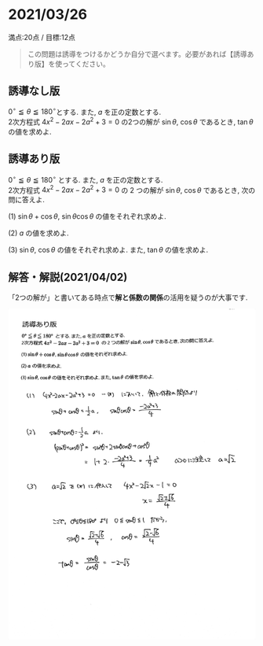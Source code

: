 # 2021/03/26

満点:20点 / 目標:12点

> この問題は誘導をつけるかどうか自分で選べます。必要があれば【誘導あり版】を使ってください。

## 誘導なし版

$0^{\circ} \leqq \theta \leqq 180^{\circ}$とする. また, $a$ を正の定数とする.  
2次方程式 $4x^2-2ax-2a^2+3=0$ の2つの解が $\sin \theta$, $\cos \theta$ であるとき, $\tan \theta$ の値を求めよ.

<div style="page-break-before:always"></div>

## 誘導あり版

$0^{\circ} \leqq \theta \leqq 180^{\circ}$ とする. また, $a$ を正の定数とする.  
2次方程式 $4x^2-2ax-2a^2+3=0$ の 2 つの解が $\sin \theta$, $\cos \theta$ であるとき, 次の問に答えよ.

(1) $\sin\theta+\cos\theta$, $\sin\theta\cos\theta$ の値をそれぞれ求めよ.

(2) $a$ の値を求めよ.

(3) $\sin\theta$, $\cos\theta$ の値をそれぞれ求めよ. また, $\tan\theta$ の値を求めよ.

<div style="page-break-before:always"></div>

## 解答・解説(2021/04/02)

「2つの解が」と書いてある時点で**解と係数の関係**の活用を疑うのが大事です.

![math](mathterro_20210326.jpg)